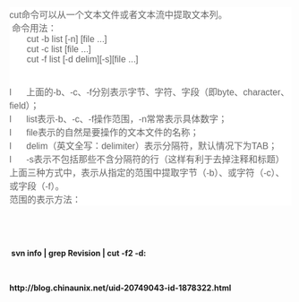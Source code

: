 <div style="color:#666666;font-family:宋体, Arial;font-size:16px;white-space:normal;background-color:#FFFFFF;">
	cut命令可以从一个文本文件或者文本流中提取文本列。
</div>
<div style="color:#666666;font-family:宋体, Arial;font-size:16px;white-space:normal;background-color:#FFFFFF;">
	&nbsp;命令用法：
</div>
<div style="color:#666666;font-family:宋体, Arial;font-size:16px;white-space:normal;background-color:#FFFFFF;">
	&nbsp;&nbsp;&nbsp;&nbsp;&nbsp;&nbsp; cut -b list [-n] [file ...]
</div>
<div style="color:#666666;font-family:宋体, Arial;font-size:16px;white-space:normal;background-color:#FFFFFF;">
	&nbsp;&nbsp;&nbsp;&nbsp;&nbsp;&nbsp; cut -c list [file ...]
</div>
<div style="color:#666666;font-family:宋体, Arial;font-size:16px;white-space:normal;background-color:#FFFFFF;">
	&nbsp;&nbsp;&nbsp;&nbsp;&nbsp;&nbsp; cut -f list [-d delim][-s][file ...]
</div>
<div style="color:#666666;font-family:宋体, Arial;font-size:16px;white-space:normal;background-color:#FFFFFF;">
	&nbsp;
</div>
<div style="color:#666666;font-family:宋体, Arial;font-size:16px;white-space:normal;background-color:#FFFFFF;">
	&nbsp;
</div>
<div style="color:#666666;font-family:宋体, Arial;font-size:16px;white-space:normal;background-color:#FFFFFF;">
	l&nbsp;&nbsp;&nbsp;&nbsp;&nbsp; 上面的-b、-c、-f分别表示字节、字符、字段（即byte、character、field）；
</div>
<div style="color:#666666;font-family:宋体, Arial;font-size:16px;white-space:normal;background-color:#FFFFFF;">
	l&nbsp;&nbsp;&nbsp;&nbsp;&nbsp; list表示-b、-c、-f操作范围，-n常常表示具体数字；
</div>
<div style="color:#666666;font-family:宋体, Arial;font-size:16px;white-space:normal;background-color:#FFFFFF;">
	l&nbsp;&nbsp;&nbsp;&nbsp;&nbsp; file表示的自然是要操作的文本文件的名称；
</div>
<div style="color:#666666;font-family:宋体, Arial;font-size:16px;white-space:normal;background-color:#FFFFFF;">
	l&nbsp;&nbsp;&nbsp;&nbsp;&nbsp; delim（英文全写：delimiter）表示分隔符，默认情况下为TAB；
</div>
<div style="color:#666666;font-family:宋体, Arial;font-size:16px;white-space:normal;background-color:#FFFFFF;">
	l&nbsp;&nbsp;&nbsp;&nbsp;&nbsp; -s表示不包括那些不含分隔符的行（这样有利于去掉注释和标题）
</div>
<div style="color:#666666;font-family:宋体, Arial;font-size:16px;white-space:normal;background-color:#FFFFFF;">
	上面三种方式中，表示从指定的范围中提取字节（-b）、或字符（-c）、或字段（-f）。
</div>
<div style="color:#666666;font-family:宋体, Arial;font-size:16px;white-space:normal;background-color:#FFFFFF;">
	范围的表示方法：
</div>
<p>
	<br />
</p>
<p>
	<br />
</p>
<p>
	<strong>&nbsp;svn info | grep Revision | cut -f2 -d:</strong><strong></strong> 
</p>
<p>
	<strong><br />
</strong>
</p>
<p>
	<strong>http://blog.chinaunix.net/uid-20749043-id-1878322.html<br />
</strong>
</p>
<p>
	<br />
</p>